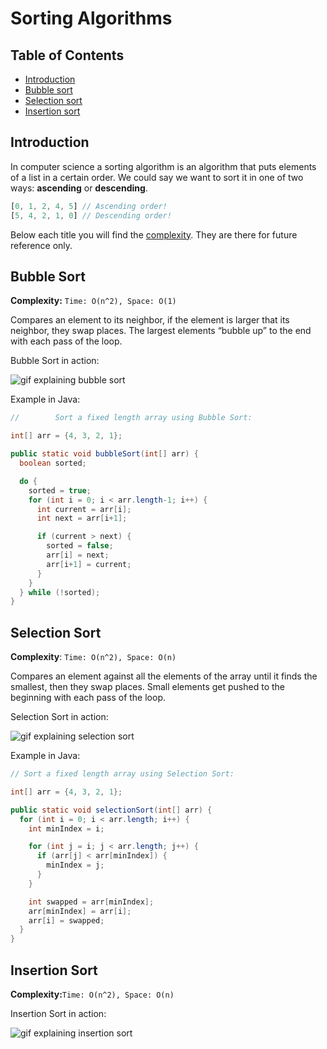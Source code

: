 # Sorting Algorithms

## Table of Contents

* [Introduction](#introduction)
* [Bubble sort](#bubble-sort)
* [Selection sort](#selection-sort)
* [Insertion sort](#insertion-sort)

## Introduction

In computer science a sorting algorithm is an algorithm that puts elements of a list in a certain order. We could say we want to sort it in one of two ways: **ascending** or **descending**.

```js
[0, 1, 2, 4, 5] // Ascending order!
[5, 4, 2, 1, 0] // Descending order!
```

Below each title you will find the [complexity](07-big-o-notation.md). They are there for future reference only.

## Bubble Sort

**Complexity:** `Time: O(n^2), Space: O(1)`

Compares an element to its neighbor, if the element is larger that its neighbor, they swap places. The largest elements “bubble up” to the end with each pass of the loop.

Bubble Sort in action:

![gif explaining bubble sort](https://upload.wikimedia.org/wikipedia/commons/c/c8/Bubble-sort-example-300px.gif?1495630103933)

Example in Java:

```java
//        Sort a fixed length array using Bubble Sort:

int[] arr = {4, 3, 2, 1};

public static void bubbleSort(int[] arr) {
  boolean sorted;

  do {
    sorted = true;
    for (int i = 0; i < arr.length-1; i++) {
      int current = arr[i];
      int next = arr[i+1];

      if (current > next) {
        sorted = false;
        arr[i] = next;
        arr[i+1] = current;
      }
    }
  } while (!sorted);
}
```

## Selection Sort

**Complexity**: `Time: O(n^2), Space: O(n)`

Compares an element against all the elements of the array until it finds the smallest, then they swap places. Small elements get pushed to the beginning with each pass of the loop.

Selection Sort in action:

![gif explaining selection sort](http://www.codingconnect.net/wp-content/uploads/2016/09/Selection-Sort.gif)

Example in Java:

```java
// Sort a fixed length array using Selection Sort:

int[] arr = {4, 3, 2, 1};

public static void selectionSort(int[] arr) {
  for (int i = 0; i < arr.length; i++) {
    int minIndex = i;

    for (int j = i; j < arr.length; j++) {
      if (arr[j] < arr[minIndex]) {
        minIndex = j;
      }
    }

    int swapped = arr[minIndex];
    arr[minIndex] = arr[i];
    arr[i] = swapped;
  }
}
```

## Insertion Sort

**Complexity:**`Time: O(n^2), Space: O(n)`

Insertion Sort in action:

![gif explaining insertion sort](https://upload.wikimedia.org/wikipedia/commons/0/0f/Insertion-sort-example-300px.gif?1495630165237)


